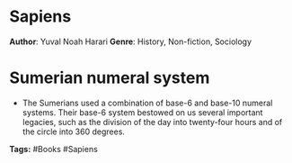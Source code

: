 # Sapiens
**Author**: Yuval Noah Harari 
**Genre**: History, Non-fiction, Sociology

# Sumerian numeral system
- The Sumerians used a combination of base-6 and base-10 numeral systems. Their base-6 system bestowed on us several important legacies, such as the division of the day into twenty-four hours and of the circle into 360 degrees.

**Tags:** #Books #Sapiens